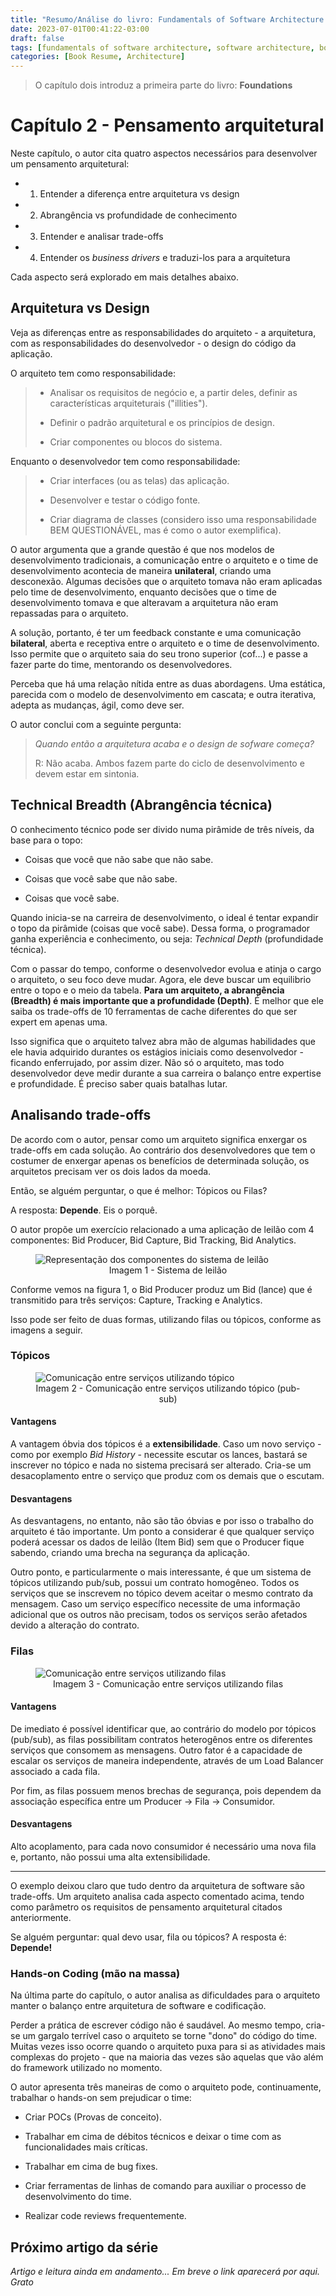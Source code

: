 ```yaml
---
title: "Resumo/Análise do livro: Fundamentals of Software Architecture - Cap. 2"
date: 2023-07-01T00:41:22-03:00
draft: false
tags: [fundamentals of software architecture, software architecture, book resume]
categories: [Book Resume, Architecture]
---
```


> O capítulo dois introduz a primeira parte do livro: __Foundations__

# Capítulo 2 - Pensamento arquitetural

Neste capítulo, o autor cita quatro aspectos necessários para desenvolver um pensamento arquitetural: 

- 1. Entender a diferença entre arquitetura vs design

- 2. Abrangência vs profundidade de conhecimento

- 3. Entender e analisar trade-offs 

- 4. Entender os _business drivers_ e traduzi-los para a arquitetura

Cada aspecto será explorado em mais detalhes abaixo. 

## Arquitetura vs Design

Veja as diferenças entre as responsabilidades do arquiteto - a arquitetura, com as responsabilidades do desenvolvedor - o design do código da aplicação.

O arquiteto tem como responsabilidade: 

> - Analisar os requisitos de negócio e, a partir deles, definir as características arquiteturais ("illities"). 
>
> - Definir o padrão arquitetural e os princípios de design.
>
> - Criar componentes ou blocos do sistema.

Enquanto o desenvolvedor tem como responsabilidade: 

> - Criar interfaces (ou as telas) das aplicação.
>
> - Desenvolver e testar o código fonte.
>
> - Criar diagrama de classes (considero isso uma responsabilidade BEM QUESTIONÁVEL, mas é como o autor exemplifica).

O autor argumenta que a grande questão é que nos modelos de desenvolvimento tradicionais, a comunicação entre o arquiteto e o time de desenvolvimento acontecia de maneira **unilateral**, criando uma desconexão. Algumas decisões que o arquiteto tomava não eram aplicadas pelo time de desenvolvimento, enquanto decisões que o time de desenvolvimento tomava e que alteravam a arquitetura não eram repassadas para o arquiteto.

A solução, portanto, é ter um feedback constante e uma comunicação **bilateral**, aberta e receptiva entre o arquiteto e o time de desenvolvimento. Isso permite que o arquiteto saia do seu trono superior (cof...) e passe a fazer parte do time, mentorando os desenvolvedores.

Perceba que há uma relação nítida entre as duas abordagens. Uma estática, parecida com o modelo de desenvolvimento em cascata; e outra iterativa, adepta as mudanças, ágil, como deve ser.

O autor conclui com a seguinte pergunta: 

> _Quando então a arquitetura acaba e o design de sofware começa?_
>
> R: Não acaba. Ambos fazem parte do ciclo de desenvolvimento e devem estar em sintonia.

## Technical Breadth (Abrangência técnica)

O conhecimento técnico pode ser divido numa pirâmide de três níveis, da base para o topo: 

- Coisas que você que não sabe que não sabe.

- Coisas que você sabe que não sabe.

- Coisas que você sabe. 

Quando inicia-se na carreira de desenvolvimento, o ideal é tentar expandir o topo da pirâmide (coisas que você sabe). Dessa forma, o programador ganha experiência e conhecimento, ou seja: _Technical Depth_ (profundidade técnica). 

Com o passar do tempo, conforme o desenvolvedor evolua e atinja o cargo o arquiteto, o seu foco deve mudar. Agora, ele deve buscar um equilibrio entre o topo e o meio da tabela. **Para um arquiteto, a abrangência (Breadth) é mais importante que a profundidade (Depth)**. É melhor que ele saiba os trade-offs de 10 ferramentas de cache diferentes do que ser expert em apenas uma.

Isso significa que o arquiteto talvez abra mão de algumas habilidades que ele havia adquirido durantes os estágios iniciais como desenvolvedor - ficando enferrujado, por assim dizer. Não só o arquiteto, mas todo desenvolvedor deve medir durante a sua carreira o balanço entre expertise e profundidade. É preciso saber quais batalhas lutar.

## Analisando trade-offs

De acordo com o autor, pensar como um arquiteto significa enxergar os trade-offs em cada solução. Ao contrário dos desenvolvedores que tem o costumer de enxergar apenas os benefícios de determinada solução, os arquitetos precisam ver os dois lados da moeda. 

Então, se alguém perguntar, o que é melhor: Tópicos ou Filas? 

A resposta: **Depende**. Eis o porquê.

O autor propõe um exercício relacionado a uma aplicação de leilão com 4 componentes: Bid Producer, Bid Capture, Bid Tracking, Bid Analytics. 

<figure>
    <img src="/img/fundamentals_of_software_arch/chap2/img1.jpg" alt="Representação dos componentes do sistema de leilão">
    <figcaption style="text-align: center;">Imagem 1 - Sistema de leilão</figcaption>
</figure>

Conforme vemos na figura 1, o Bid Producer produz um Bid (lance) que é transmitido para três serviços: Capture, Tracking e Analytics. 

Isso pode ser feito de duas formas, utilizando filas ou tópicos, conforme as imagens a seguir. 

### Tópicos

<figure>
    <img src="/img/fundamentals_of_software_arch/chap2/img2.jpg" alt="Comunicação entre serviços utilizando tópico">
    <figcaption style="text-align: center;">Imagem 2 - Comunicação entre serviços utilizando tópico (pub-sub)</figcaption>
</figure>

#### Vantagens

A vantagem óbvia dos tópicos é a **extensibilidade**. Caso um novo serviço - como por exemplo _Bid History_ - necessite escutar os lances, bastará se inscrever no tópico e nada no sistema precisará ser alterado. Cria-se um desacoplamento entre o serviço que produz com os demais que o escutam.

#### Desvantagens

As desvantagens, no entanto, não são tão óbvias e por isso o trabalho do arquiteto é tão importante. Um ponto a considerar é que qualquer serviço poderá acessar os dados de leilão (Item Bid) sem que o Producer fique sabendo, criando uma brecha na segurança da aplicação. 

Outro ponto, e particularmente o mais interessante, é que um sistema de tópicos utilizando pub/sub, possui um contrato homogêneo. Todos os serviços que se inscrevem no tópico devem aceitar o mesmo contrato da mensagem. Caso um serviço específico necessite de uma informação adicional que os outros não precisam, todos os serviços serão afetados devido a alteração do contrato.  

### Filas

<figure>
    <img src="/img/fundamentals_of_software_arch/chap2/img3.jpg" alt="Comunicação entre serviços utilizando filas">
    <figcaption style="text-align: center;">Imagem 3 - Comunicação entre serviços utilizando filas</figcaption>
</figure>


#### Vantagens

De imediato é possível identificar que, ao contrário do modelo por tópicos (pub/sub), as filas possibilitam contratos heterogênos entre os diferentes serviços que consomem as mensagens. Outro fator é a capacidade de escalar os serviços de maneira independente, através de um Load Balancer associado a cada fila. 

Por fim, as filas possuem menos brechas de segurança, pois dependem da associação específica entre um Producer -> Fila -> Consumidor. 

#### Desvantagens

Alto acoplamento, para cada novo consumidor é necessário uma nova fila e, portanto, não possui uma alta extensibilidade.

---------------------------------------------------------------------------

O exemplo deixou claro que tudo dentro da arquitetura de software são trade-offs. Um arquiteto analisa cada aspecto comentado acima, tendo como parâmetro os requisitos de pensamento arquitetural citados anteriormente.

Se alguém perguntar: qual devo usar, fila ou tópicos? A resposta é: __Depende!__

### Hands-on Coding (mão na massa)

Na última parte do capítulo, o autor analisa as dificuldades para o arquiteto manter o balanço entre arquitetura de software e codificação. 

Perder a prática de escrever código não é saudável. Ao mesmo tempo, cria-se um gargalo terrível caso o arquiteto se torne "dono" do código do time. Muitas vezes isso ocorre quando o arquiteto puxa para si as atividades mais complexas do projeto - que na maioria das vezes são aquelas que vão além do framework utilizado no momento. 

O autor apresenta três maneiras de como o arquiteto pode, continuamente, trabalhar o hands-on sem prejudicar o time: 

- Criar POCs (Provas de conceito).

- Trabalhar em cima de débitos técnicos e deixar o time com as funcionalidades mais críticas.

- Trabalhar em cima de bug fixes.

- Criar ferramentas de linhas de comando para auxiliar o processo de desenvolvimento do time.

- Realizar code reviews frequentemente.

## Próximo artigo da série

*Artigo e leitura ainda em andamento... Em breve o link aparecerá por aqui. Grato*